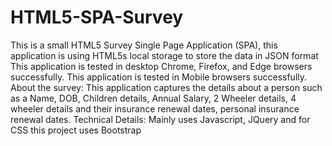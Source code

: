 # HTML5-SPA-Survey
This is a small HTML5 Survey Single Page Application (SPA), this application is using HTML5s local storage to store the data in JSON format  This application is tested in desktop Chrome, Firefox, and Edge browsers successfully.   This application is tested in Mobile browsers successfully.  About the survey:   This application captures the details about a person such as a Name, DOB, Children details, Annual Salary, 2 Wheeler details, 4 wheeler details and their insurance renewal dates, personal insurance renewal dates.   Technical Details:  Mainly uses Javascript, JQuery and for CSS this project uses Bootstrap
